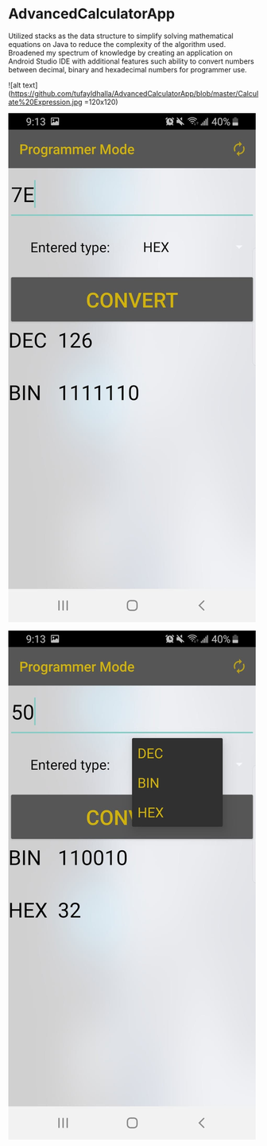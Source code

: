 # AdvancedCalculatorApp

Utilized stacks as the data structure to simplify solving mathematical equations on Java to reduce the complexity of the algorithm used. Broadened my spectrum of knowledge by creating an application on Android Studio IDE with additional features such ability to convert numbers between decimal, binary and hexadecimal numbers for programmer use.

![alt text](https://github.com/tufayldhalla/AdvancedCalculatorApp/blob/master/Calculate%20Expression.jpg =120x120)

![alt text](https://github.com/tufayldhalla/AdvancedCalculatorApp/blob/master/Conversion%20Example%201.jpg)

![alt text](https://github.com/tufayldhalla/AdvancedCalculatorApp/blob/master/Conversion%20Example%202.jpg)


